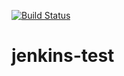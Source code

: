 [![Build Status](https://travis-ci.com/shaunxu/jenkins-test.svg?branch=master)](https://travis-ci.com/shaunxu/jenkins-test)

# jenkins-test
